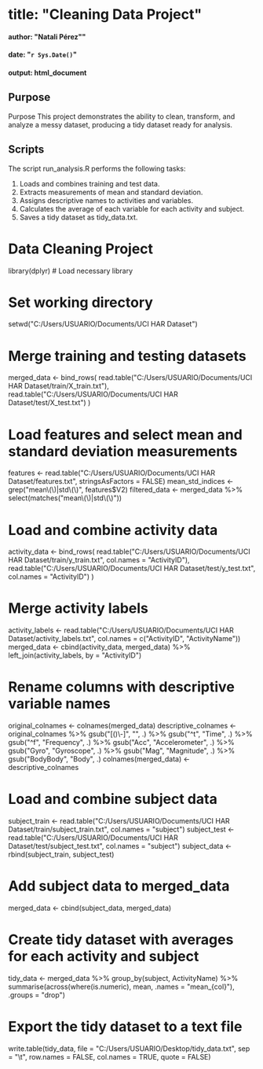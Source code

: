 # **title: "Cleaning Data Project"**
#### author: "Natali Pérez""
#### date: "`r Sys.Date()`"
#### output: html_document

## Purpose
Purpose
This project demonstrates the ability to clean, transform, and analyze a messy dataset, producing a tidy dataset ready for analysis.

## Scripts
The script run_analysis.R performs the following tasks:

1. Loads and combines training and test data.
2. Extracts measurements of mean and standard deviation.
3. Assigns descriptive names to activities and variables.
3. Calculates the average of each variable for each activity and subject.
4. Saves a tidy dataset as tidy_data.txt.

# Data Cleaning Project
library(dplyr)  # Load necessary library

# Set working directory
setwd("C:/Users/USUARIO/Documents/UCI HAR Dataset")

# Merge training and testing datasets
merged_data <- bind_rows(
  read.table("C:/Users/USUARIO/Documents/UCI HAR Dataset/train/X_train.txt"),
  read.table("C:/Users/USUARIO/Documents/UCI HAR Dataset/test/X_test.txt")
)

# Load features and select mean and standard deviation measurements
features <- read.table("C:/Users/USUARIO/Documents/UCI HAR Dataset/features.txt", stringsAsFactors = FALSE)
mean_std_indices <- grep("mean\\(\\)|std\\(\\)", features$V2)
filtered_data <- merged_data %>%
  select(matches("mean\\(\\)|std\\(\\)"))

# Load and combine activity data
activity_data <- bind_rows(
  read.table("C:/Users/USUARIO/Documents/UCI HAR Dataset/train/y_train.txt", col.names = "ActivityID"),
  read.table("C:/Users/USUARIO/Documents/UCI HAR Dataset/test/y_test.txt", col.names = "ActivityID")
)

# Merge activity labels
activity_labels <- read.table("C:/Users/USUARIO/Documents/UCI HAR Dataset/activity_labels.txt",
                              col.names = c("ActivityID", "ActivityName"))
merged_data <- cbind(activity_data, merged_data) %>%
  left_join(activity_labels, by = "ActivityID")

# Rename columns with descriptive variable names
original_colnames <- colnames(merged_data)
descriptive_colnames <- original_colnames %>%
  gsub("[()\\-]", "", .) %>%
  gsub("^t", "Time", .) %>%
  gsub("^f", "Frequency", .) %>%
  gsub("Acc", "Accelerometer", .) %>%
  gsub("Gyro", "Gyroscope", .) %>%
  gsub("Mag", "Magnitude", .) %>%
  gsub("BodyBody", "Body", .)
colnames(merged_data) <- descriptive_colnames

# Load and combine subject data
subject_train <- read.table("C:/Users/USUARIO/Documents/UCI HAR Dataset/train/subject_train.txt", col.names = "subject")
subject_test <- read.table("C:/Users/USUARIO/Documents/UCI HAR Dataset/test/subject_test.txt", col.names = "subject")
subject_data <- rbind(subject_train, subject_test)

# Add subject data to merged_data
merged_data <- cbind(subject_data, merged_data)

# Create tidy dataset with averages for each activity and subject
tidy_data <- merged_data %>%
  group_by(subject, ActivityName) %>%
  summarise(across(where(is.numeric), mean, .names = "mean_{col}"), .groups = "drop")

# Export the tidy dataset to a text file
write.table(tidy_data, file = "C:/Users/USUARIO/Desktop/tidy_data.txt",
            sep = "\t", row.names = FALSE, col.names = TRUE, quote = FALSE)

